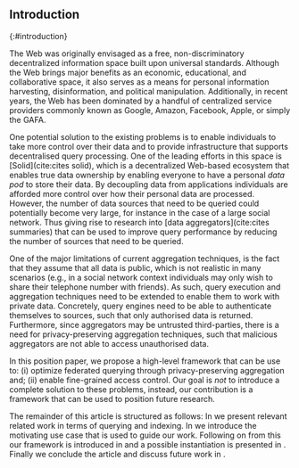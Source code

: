 ## Introduction
{:#introduction}

The Web was originally envisaged as a free, non-discriminatory decentralized information space built upon universal standards.  Although the Web brings major benefits as an economic, educational, and collaborative space, it also serves as a means for personal information harvesting, disinformation, and political manipulation. Additionally, in recent years, the Web has been dominated by a handful of centralized service providers commonly known as Google, Amazon, Facebook, Apple, or simply the GAFA. 

One potential solution to the existing problems is to enable individuals to take more control over their data and to provide infrastructure that supports decentralised query processing. One of the leading efforts in this space is [Solid](cite:cites solid), which is a decentralized Web-based ecosystem that enables true data ownership by enabling everyone to have a personal *data pod* to store their data. By decoupling data from applications individuals are afforded more control over how their personal data are processed. However, the number of data sources that need to be queried could potentially become very large, for instance in the case of a large social network. Thus giving rise to research into [data aggregators](cite:cites summaries) that can be used to improve query performance by reducing the number of sources that need to be queried.

One of the major limitations of current aggregation techniques, is the fact that they assume that all data is public, which is not realistic in many scenarios (e.g., in a social network context individuals may only wish to share their telephone number with friends). As such, query execution and aggregation techniques need to be extended to enable them to work with private data. Concretely, query engines need to be able to authenticate themselves to sources, such that only authorised data is returned. Furthermore, since aggregators may be untrusted third-parties, there is a need for privacy-preserving aggregation techniques, such that malicious aggregators are not able to access unauthorised data.

In this position paper, we propose a high-level framework that can be use to: (i) optimize federated querying through privacy-preserving aggregation and; (ii) enable fine-grained access control. Our goal is *not* to introduce a complete solution to these problems, instead, our contribution is a framework that can be used to position future research.

The remainder of this article is structured as follows: In [](#related-work) we present relevant related work in terms of querying and indexing.
In [](#use-case) we introduce the motivating use case that is used to guide our work.  Following on from this our framework is introduced in [](#framework) and a possible instantiation is presented in [](#solution). Finally we conclude the article and discuss future work in [](#conclusions).
